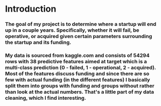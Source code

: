 # **Introduction**

### The goal of my project is to determine where a startup will end up in a couple years. Specifically, whether it will fail, be operative, or acquired given certain parameters surrounding the startup and its funding.

### My data is sourced from kaggle.com and consists of 54294 rows with 38 predictive features aimed at target which is a multi-class prediction (0 - failed, 1 - operational, 2 - acquired). Most of the features discuss funding and since there are so few with actual funding (in the different features) I basically split them into groups with funding and groups without rather than look at the actual numbers. That's a little part of my data cleaning, which I find interesting.